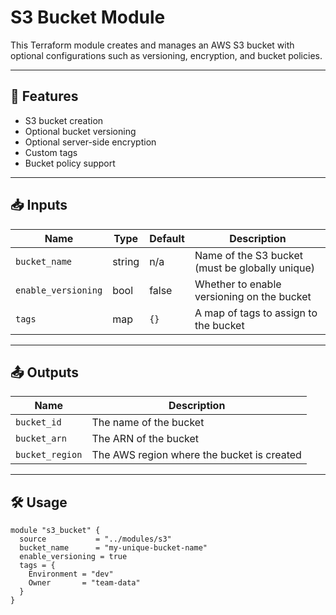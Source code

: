 # S3 Bucket Module

This Terraform module creates and manages an AWS S3 bucket with optional configurations such as versioning, encryption, and bucket policies.

---

## 🚀 Features

- S3 bucket creation
- Optional bucket versioning
- Optional server-side encryption
- Custom tags
- Bucket policy support

---

## 📥 Inputs

| Name               | Type     | Default   | Description                             |
|--------------------|----------|-----------|-----------------------------------------|
| `bucket_name`      | string   | n/a       | Name of the S3 bucket (must be globally unique) |
| `enable_versioning`| bool     | false     | Whether to enable versioning on the bucket |
| `tags`             | map      | `{}`      | A map of tags to assign to the bucket    |

---

## 📤 Outputs

| Name             | Description                          |
|------------------|--------------------------------------|
| `bucket_id`      | The name of the bucket               |
| `bucket_arn`     | The ARN of the bucket                |
| `bucket_region`  | The AWS region where the bucket is created |

---

## 🛠 Usage

```hcl
module "s3_bucket" {
  source           = "../modules/s3"
  bucket_name      = "my-unique-bucket-name"
  enable_versioning = true
  tags = {
    Environment = "dev"
    Owner       = "team-data"
  }
}
